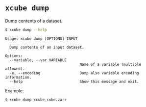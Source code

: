 # `xcube dump`

Dump contents of a dataset.

```bash
$ xcube dump --help
```

    
    Usage: xcube dump [OPTIONS] INPUT
    
      Dump contents of an input dataset.
    
    Options:
      --variable, --var VARIABLE
                                      Name of a variable (multiple allowed).
      -e, --encoding                  Dump also variable encoding information.
      --help                          Show this message and exit.


Example:

    $ xcube dump xcube_cube.zarr 

